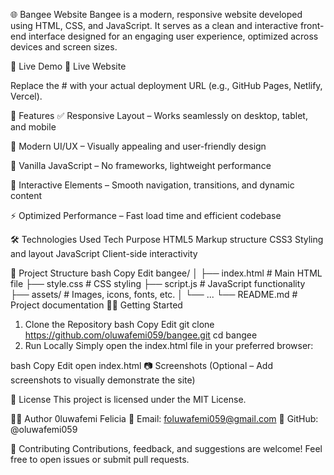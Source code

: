 🌐 Bangee Website
Bangee is a modern, responsive website developed using HTML, CSS, and JavaScript. It serves as a clean and interactive front-end interface designed for an engaging user experience, optimized across devices and screen sizes.

🚀 Live Demo
🔗 Live Website

Replace the # with your actual deployment URL (e.g., GitHub Pages, Netlify, Vercel).

📌 Features
✅ Responsive Layout – Works seamlessly on desktop, tablet, and mobile

🎨 Modern UI/UX – Visually appealing and user-friendly design

🧠 Vanilla JavaScript – No frameworks, lightweight performance

🌙 Interactive Elements – Smooth navigation, transitions, and dynamic content

⚡ Optimized Performance – Fast load time and efficient codebase

🛠️ Technologies Used
Tech	Purpose
HTML5	Markup structure
CSS3	Styling and layout
JavaScript	Client-side interactivity

📂 Project Structure
bash
Copy
Edit
bangee/
│
├── index.html          # Main HTML file
├── style.css           # CSS styling
├── script.js           # JavaScript functionality
├── assets/             # Images, icons, fonts, etc.
│   └── ...
└── README.md           # Project documentation
🧑‍💻 Getting Started
1. Clone the Repository
bash
Copy
Edit
git clone https://github.com/oluwafemi059/bangee.git
cd bangee
2. Run Locally
Simply open the index.html file in your preferred browser:

bash
Copy
Edit
open index.html
📷 Screenshots
(Optional – Add screenshots to visually demonstrate the site)

📄 License
This project is licensed under the MIT License.

🙋‍♂️ Author
0luwafemi  Felicia
📧 Email: foluwafemi059@gmail.com
🐙 GitHub: @oluwafemi059

🤝 Contributing
Contributions, feedback, and suggestions are welcome!
Feel free to open issues or submit pull requests.
